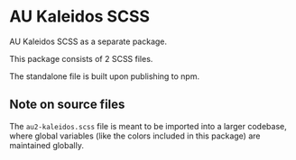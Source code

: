 # AU Kaleidos SCSS

AU Kaleidos SCSS as a separate package.

This package consists of 2 SCSS files.

The standalone file is built upon publishing to npm.

## Note on source files

The `au2-kaleidos.scss` file is meant to be imported into a larger codebase, where global variables (like the colors included in this package) are maintained globally.
